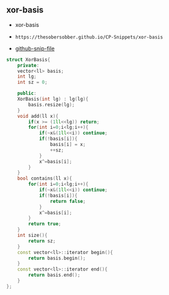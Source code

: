 
## xor-basis

- xor-basis
- ```
  https://thesobersobber.github.io/CP-Snippets/xor-basis
  ```
- [github-snip-file](https://github.com/theSoberSobber/CP-Snippets/blob/main/snippets.json#L1409)

```cpp
struct XorBasis{
    private:
    vector<ll> basis;
    int lg;
    int sz = 0;

    public:
    XorBasis(int lg) : lg(lg){
        basis.resize(lg);
    }
    void add(ll x){
        if(x >= (1ll<<lg)) return;
        for(int i=0;i<lg;i++){
            if(~x&(1ll<<i)) continue;
            if(!basis[i]){
                basis[i] = x;
                ++sz;
            }
            x^=basis[i];
        }
    }
    bool contains(ll x){
        for(int i=0;i<lg;i++){
            if(~x&(1ll<<i)) continue;
            if(!basis[i]){
                return false;
            }
            x^=basis[i];
        }
        return true;
    }
    int size(){
        return sz;
    }
    const vector<ll>::iterator begin(){
        return basis.begin();
    }
    const vector<ll>::iterator end(){
        return basis.end();
    }
};

```
